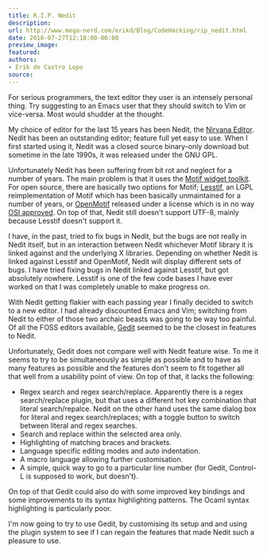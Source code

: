 ```yaml
---
title: R.I.P. Nedit
description:
url: http://www.mega-nerd.com/erikd/Blog/CodeHacking/rip_nedit.html
date: 2010-07-27T12:18:00-00:00
preview_image:
featured:
authors:
- Erik de Castro Lopo
source:
---
```




<p>
For serious programmers, the text editor they user is an intensely personal
thing.
Try suggesting to an Emacs user that they should switch to Vim or vice-versa.
Most would shudder at the thought.
</p>

<p>
My choice of editor for the last 15 years has been Nedit, the
	<a href="http://www.nedit.org/">
	Nirvana Editor</a>.
Nedit has been an outstanding editor; feature full yet easy to use.
When I first started using it, Nedit was a closed source binary-only download
but sometime in the late 1990s, it was released under the GNU GPL.
</p>

<p>
Unfortunately Nedit has been suffering from bit rot and neglect for a number
of years.
The main problem is that it uses the
	<a href="http://en.wikipedia.org/wiki/Motif_(widget_toolkit)">
	Motif widget toolkit</a>.
For open source, there are basically two options for Motif;
	<a href="http://lesstif.sourceforge.net/">
	Lesstif</a>,
an LGPL reimplementation of Motif which has been basically unmaintained for
a number of years, or
	<a href="http://www.opengroup.org/openmotif/">
	OpenMotif</a>
released under a license which is in no way
	<a href="http://www.opensource.org/">
	OSI approved</a>.
On top of that, Nedit still doesn't support UTF-8, mainly because Lesstif
doesn't support it.
</p>

<p>
I have, in the past, tried to fix bugs in Nedit, but the bugs are not really
in Nedit itself, but in an interaction between Nedit whichever Motif library
it is linked against and the underlying X libraries.
Depending on whether Nedit is linked against Lesstif and OpenMotif, Nedit will
display different sets of bugs.
I have tried fixing bugs in Nedit linked against Lesstif, but got absolutely
nowhere.
Lesstif is one of the few code bases I have ever worked on that I was
completely unable to make progress on.
</p>

<p>
With Nedit getting flakier with each passing year I finally decided to switch
to a new editor.
I had already discounted Emacs and Vim; switching from Nedit to either of those
two archaic beasts was going to be way too painful.
Of all the FOSS editors available,
	<a href="http://projects.gnome.org/gedit/">
	Gedit</a>
seemed to be the closest in features to Nedit.
</p>

<p>
Unfortunately, Gedit does not compare well with Nedit feature wise.
To me it seems to try to be simultaneously as simple as possible and to have as
many features as possible and the features don't seem to fit together all that
well from a usability point of view.
On top of that, it lacks the following:
</p>

<ul>
	<li>Regex search and regex search/replace.
		Apparently there is a regex search/replace plugin, but that uses a
		different hot key combination that literal search/repalce.
		Nedit on the other hand uses the same dialog box for literal and
		regex search/replaces; with a toggle button to switch between literal
		and regex searches. 
		</li>
	<li>Search and replace within the selected area only.
		</li>
	<li>Highlighting of matching braces and brackets.
		</li>
	<li>Language specific editing modes and auto indentation.
		</li>
	<li>A macro language allowing further customisation.
		</li>
	<li>A simple, quick way to go to a particular line number (for Gedit,
		Control-L is supposed to work, but doesn't).
		</li>
</ul>

<p>
On top of that Gedit could also do with some improved key bindings and some
improvements to its syntax highlighting patterns.
The Ocaml syntax highlighting is particularly poor.
</p>

<p>
I'm now going to try to use Gedit, by customising its setup and and using the
plugin system to see if I can regain the features that made Nedit such a
pleasure to use.
</p>






